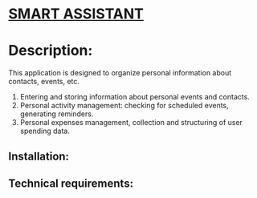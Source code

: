 <h1><u>SMART ASSISTANT</u></h1>

<h1>Description:</h1>

This application is designed to organize personal information about contacts, events, etc.
1. Entering and storing information about personal events and contacts.
2. Personal activity management: checking for scheduled events, generating reminders.
3. Personal expenses management, collection and structuring of user spending data.

<h2>Installation:</h2>


<h2>Technical requirements:</h2>


